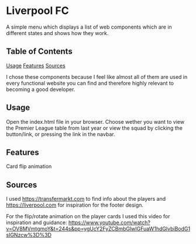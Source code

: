 # Liverpool FC

A simple menu which displays a list of web components which are in different states and shows how they work.

## Table of Contents

[Usage](#usage)
[Features](#features)
[Sources](#sources)

I chose these components because I feel like almost all of them are used in every functional website you can find and therefore highly relevant to becoming a good developer.

## Usage

Open the index.html file in your browser.
Choose wether you want to view the Premier League table from last year or view the squad by clicking the button/link, or pressing the link in the navbar.

## Features

Card flip animation

## Sources

I used https://transfermarkt.com to find info about the players and https://liverpool.com for inspiration for the footer design.

For the flip/rotate animation on the player cards I used this video for inspiration and guidance:
https://www.youtube.com/watch?v=OV8MVmtgmoY&t=244s&pp=ygUcY2FyZCBmbGlwIGFuaW1hdGlvbiBodG1sIGNzcw%3D%3D
